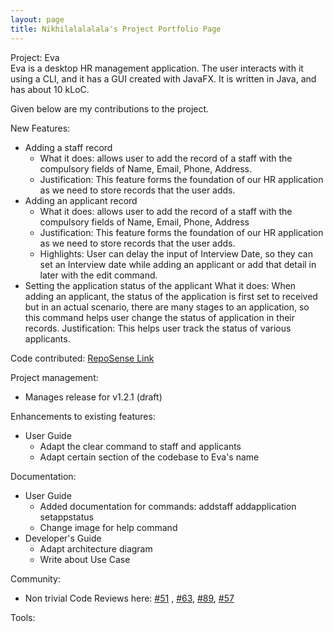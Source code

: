 ```yaml
---
layout: page
title: Nikhilalalalala's Project Portfolio Page
---
```


Project: Eva <br>
Eva is a desktop HR management application. The user interacts with it using a CLI, and it has a GUI created with JavaFX. It is written in Java, and has about 10 kLoC.

Given below are my contributions to the project.

New Features:
- Adding a staff record
  - What it does: allows user to add the record of a staff with the compulsory fields of Name, Email, Phone, Address.
  - Justification: This feature forms the foundation of our HR application as we need to store records that the user 
    adds.
- Adding an applicant record
  - What it does: allows user to add the record of a staff with the compulsory fields of Name, Email, Phone, Address
  - Justification: This feature forms the foundation of our HR application as we need to store records that the user
    adds.
  - Highlights: User can delay the input of Interview Date, so they can set an Interview date while adding an applicant
    or add that detail in later with the edit command. 
- Setting the application status of the applicant
  What it does: When adding an applicant, the status of the application is first set to received but in an actual
  scenario, there are many stages to an application, so this command helps user change the status of application
  in their records.
  Justification: This helps user track the status of various applicants. 
  

Code contributed:
[RepoSense Link](https://nus-cs2103-ay2021s1.github.io/tp-dashboard/#search=&sort=groupTitle&sortWithin=title&since=2020-08-14&timeframe=commit&mergegroup=&groupSelect=groupByRepos&breakdown=false&tabOpen=true&tabType=zoom&zA=Nikhilalalalala&zR=AY2021S1-CS2103T-W13-1%2Ftp%5Bmaster%5D&zACS=305.6120031176929&zS=2020-08-14&zFS=&zU=2020-10-30&zMG=false&zFTF=commit&zFGS=groupByRepos&zFR=false)

Project management:
- Manages release for v1.2.1 (draft)

Enhancements to existing features:
- User Guide
    - Adapt the clear command to staff and applicants
    - Adapt certain section of the codebase to Eva's name


Documentation:
- User Guide
    - Added documentation for commands: addstaff addapplication setappstatus
    - Change image for help command 
- Developer's Guide
    - Adapt architecture diagram
    - Write about Use Case 
    
Community:
- Non trivial Code Reviews here: [#51](https://github.com/AY2021S1-CS2103T-W13-1/tp/pull/51) , [#63](https://github.com/AY2021S1-CS2103T-W13-1/tp/pull/63),
[#89](https://github.com/AY2021S1-CS2103T-W13-1/tp/pull/89), [#57](https://github.com/AY2021S1-CS2103T-W13-1/tp/pull/57)

Tools:
